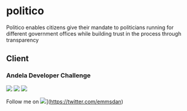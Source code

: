 # politico

Politico enables citizens give their mandate to politicians running for different government offices while building trust in the process through transparency

## Client

### Andela Developer Challenge

![](https://img.shields.io/github/commit-activity/y/emmsdan/politico.svg?colorB=green) ![](https://img.shields.io/github/last-commit/emmsdan/politico/development.svg?colorB=green)
![](https://img.shields.io/github/repo-size/emmsdan/politico.svg?colorB=blue&logo=red)

Follow me on ![](https://img.shields.io/twitter/url/http/shields.io.svg?style=social)](https://twitter.com/emmsdan)

